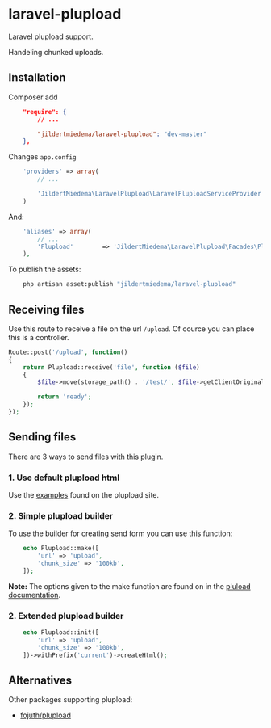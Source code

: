 laravel-plupload
================

Laravel plupload support.

Handeling chunked uploads.

## Installation

Composer add

```json
	"require": {
		// ...

        "jildertmiedema/laravel-plupload": "dev-master"
    },
```

Changes `app.config`

```php
	'providers' => array(
		// ...

		'JildertMiedema\LaravelPlupload\LaravelPluploadServiceProvider',
	)
```


And:

```php
    'aliases' => array(
        // ...
        'Plupload'        => 'JildertMiedema\LaravelPlupload\Facades\Plupload',
    ),
```

To publish the assets:

```sh
	php artisan asset:publish "jildertmiedema/laravel-plupload"
```
## Receiving files

Use this route to receive a file on the url `/upload`. Of cource you can place this is a controller.

```php
Route::post('/upload', function()
{
	return Plupload::receive('file', function ($file)
	{
		$file->move(storage_path() . '/test/', $file->getClientOriginalName());

		return 'ready';
	});
});
```

## Sending files

There are 3 ways to send files with this plugin.

### 1. Use default plupload html

Use the [examples](http://www.plupload.com/examples/) found on the plupload site.


### 2. Simple plupload builder
To use the builder for creating send form you can use this function:

```php
	echo Plupload::make([
		'url' => 'upload',
		'chunk_size' => '100kb',
	]);
```

**Note:** The options given to the make function are found on in the [pluload documentation](http://www.plupload.com/docs/Options).


### 2. Extended plupload builder

```php
	echo Plupload::init([
		'url' => 'upload',
		'chunk_size' => '100kb',
	])->withPrefix('current')->createHtml();
```


## Alternatives

Other packages supporting plupload:

* [fojuth/plupload](https://github.com/fojuth/plupload)
